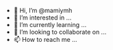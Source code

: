 - 👋 Hi, I’m @mamiymh
- 👀 I’m interested in ...
- 🌱 I’m currently learning ...
- 💞️ I’m looking to collaborate on ...
- 📫 How to reach me ...

<!---
mamiymh/mamiymh is a ✨ special ✨ repository because its `README.md` (this file) appears on your GitHub profile.
You can click the Preview link to take a look at your changes.
--->
